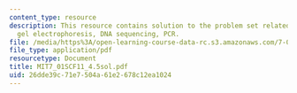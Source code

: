 ```yaml
---
content_type: resource
description: This resource contains solution to the problem set related to agarose
  gel electrophoresis, DNA sequencing, PCR.
file: /media/https%3A/open-learning-course-data-rc.s3.amazonaws.com/7-01sc-fundamentals-of-biology-fall-2011/26dde39c71e7504a61e2678c12ea1024_MIT7_01SCF11_4.5sol.pdf
file_type: application/pdf
resourcetype: Document
title: MIT7_01SCF11_4.5sol.pdf
uid: 26dde39c-71e7-504a-61e2-678c12ea1024
---
```

